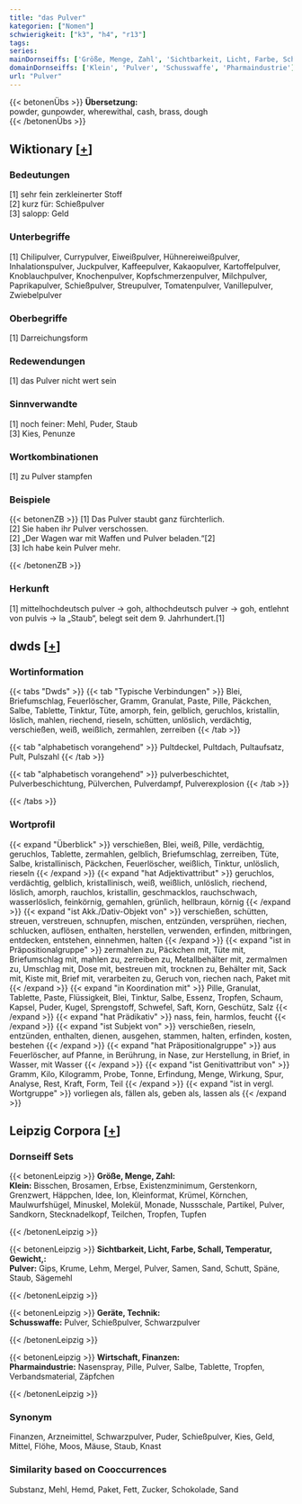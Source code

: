 ```yaml
---
title: "das Pulver"
kategorien: ["Nomen"]
schwierigkeit: ["k3", "h4", "r13"]
tags:
series:
mainDornseiffs: ['Größe, Menge, Zahl', 'Sichtbarkeit, Licht, Farbe, Schall, Temperatur, Gewicht,', 'Geräte, Technik', 'Wirtschaft, Finanzen']
domainDornseiffs: ['Klein', 'Pulver', 'Schusswaffe', 'Pharmaindustrie']
url: "Pulver"
---
```


{{< betonenÜbs >}}
**Übersetzung:**  
powder, gunpowder, wherewithal, cash, brass, dough  
{{< /betonenÜbs >}}

## Wiktionary [[+](https://de.wiktionary.org/wiki/Pulver)]

### Bedeutungen
[1] sehr fein zerkleinerter Stoff  
[2] kurz für: Schießpulver  
[3] salopp: Geld  

### Unterbegriffe
[1] Chilipulver, Currypulver, Eiweißpulver, Hühnereiweißpulver, Inhalationspulver, Juckpulver, Kaffeepulver, Kakaopulver, Kartoffelpulver, Knoblauchpulver, Knochenpulver, Kopfschmerzenpulver, Milchpulver, Paprikapulver, Schießpulver, Streupulver, Tomatenpulver, Vanillepulver, Zwiebelpulver  

### Oberbegriffe
[1] Darreichungsform  

### Redewendungen
[1] das Pulver nicht wert sein  

### Sinnverwandte
[1] noch feiner: Mehl, Puder, Staub  
[3] Kies, Penunze  

### Wortkombinationen
[1] zu Pulver stampfen  

### Beispiele
{{< betonenZB >}}
[1] Das Pulver staubt ganz fürchterlich.  
[2] Sie haben ihr Pulver verschossen.  
[2] „Der Wagen war mit Waffen und Pulver beladen.“[2]  
[3] Ich habe kein Pulver mehr.  

{{< /betonenZB >}}
### Herkunft
[1] mittelhochdeutsch pulver → goh, althochdeutsch pulver → goh, entlehnt von pulvis → la „Staub“, belegt seit dem 9. Jahrhundert.[1]  



## dwds [[+](https://www.dwds.de/wb/Pulver)]

### Wortinformation
{{< tabs "Dwds" >}}
{{< tab "Typische Verbindungen" >}}
Blei, Briefumschlag, Feuerlöscher, Gramm, Granulat, Paste, Pille, Päckchen, Salbe, Tablette, Tinktur, Tüte, amorph, fein, gelblich, geruchlos, kristallin, löslich, mahlen, riechend, rieseln, schütten, unlöslich, verdächtig, verschießen, weiß, weißlich, zermahlen, zerreiben
{{< /tab >}}

{{< tab "alphabetisch vorangehend" >}}
Pultdeckel, Pultdach, Pultaufsatz, Pult, Pulszahl
{{< /tab >}}

{{< tab "alphabetisch vorangehend" >}}
pulverbeschichtet, Pulverbeschichtung, Pülverchen, Pulverdampf, Pulverexplosion
{{< /tab >}}

{{< /tabs >}}

### Wortprofil
{{< expand "Überblick" >}} verschießen, Blei, weiß, Pille, verdächtig, geruchlos, Tablette, zermahlen, gelblich, Briefumschlag, zerreiben, Tüte, Salbe, kristallinisch, Päckchen, Feuerlöscher, weißlich, Tinktur, unlöslich, rieseln {{< /expand >}}
{{< expand "hat Adjektivattribut" >}} geruchlos, verdächtig, gelblich, kristallinisch, weiß, weißlich, unlöslich, riechend, löslich, amorph, rauchlos, kristallin, geschmacklos, rauchschwach, wasserlöslich, feinkörnig, gemahlen, grünlich, hellbraun, körnig {{< /expand >}}
{{< expand "ist Akk./Dativ-Objekt von" >}} verschießen, schütten, streuen, verstreuen, schnupfen, mischen, entzünden, versprühen, riechen, schlucken, auflösen, enthalten, herstellen, verwenden, erfinden, mitbringen, entdecken, entstehen, einnehmen, halten {{< /expand >}}
{{< expand "ist in Präpositionalgruppe" >}} zermahlen zu, Päckchen mit, Tüte mit, Briefumschlag mit, mahlen zu, zerreiben zu, Metallbehälter mit, zermalmen zu, Umschlag mit, Dose mit, bestreuen mit, trocknen zu, Behälter mit, Sack mit, Kiste mit, Brief mit, verarbeiten zu, Geruch von, riechen nach, Paket mit {{< /expand >}}
{{< expand "in Koordination mit" >}} Pille, Granulat, Tablette, Paste, Flüssigkeit, Blei, Tinktur, Salbe, Essenz, Tropfen, Schaum, Kapsel, Puder, Kugel, Sprengstoff, Schwefel, Saft, Korn, Geschütz, Salz {{< /expand >}}
{{< expand "hat Prädikativ" >}} nass, fein, harmlos, feucht {{< /expand >}}
{{< expand "ist Subjekt von" >}} verschießen, rieseln, entzünden, enthalten, dienen, ausgehen, stammen, halten, erfinden, kosten, bestehen {{< /expand >}}
{{< expand "hat Präpositionalgruppe" >}} aus Feuerlöscher, auf Pfanne, in Berührung, in Nase, zur Herstellung, in Brief, in Wasser, mit Wasser {{< /expand >}}
{{< expand "ist Genitivattribut von" >}} Gramm, Kilo, Kilogramm, Probe, Tonne, Erfindung, Menge, Wirkung, Spur, Analyse, Rest, Kraft, Form, Teil {{< /expand >}}
{{< expand "ist in vergl. Wortgruppe" >}} vorliegen als, fällen als, geben als, lassen als {{< /expand >}}

## Leipzig Corpora [[+](https://corpora.uni-leipzig.de/en/res?word=Pulver&corpusId=deu_newscrawl-public_2018)]

### Dornseiff Sets
{{< betonenLeipzig >}}
**Größe, Menge, Zahl:**  
**Klein:** Bisschen, Brosamen, Erbse, Existenzminimum, Gerstenkorn, Grenzwert, Häppchen, Idee, Ion, Kleinformat, Krümel, Körnchen, Maulwurfshügel, Minuskel, Molekül, Monade, Nussschale, Partikel, Pulver, Sandkorn, Stecknadelkopf, Teilchen, Tropfen, Tupfen  

{{< /betonenLeipzig >}}


{{< betonenLeipzig >}}
**Sichtbarkeit, Licht, Farbe, Schall, Temperatur, Gewicht,:**  
**Pulver:** Gips, Krume, Lehm, Mergel, Pulver, Samen, Sand, Schutt, Späne, Staub, Sägemehl  

{{< /betonenLeipzig >}}


{{< betonenLeipzig >}}
**Geräte, Technik:**  
**Schusswaffe:** Pulver, Schießpulver, Schwarzpulver  

{{< /betonenLeipzig >}}


{{< betonenLeipzig >}}
**Wirtschaft, Finanzen:**  
**Pharmaindustrie:** Nasenspray, Pille, Pulver, Salbe, Tablette, Tropfen, Verbandsmaterial, Zäpfchen  

{{< /betonenLeipzig >}}

### Synonym
Finanzen, Arzneimittel, Schwarzpulver, Puder, Schießpulver, Kies, Geld, Mittel, Flöhe, Moos, Mäuse, Staub, Knast


### Similarity based on Cooccurrences
Substanz, Mehl, Hemd, Paket, Fett, Zucker, Schokolade, Sand

